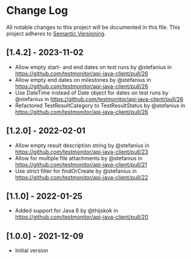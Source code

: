   # Change Log
All notable changes to this project will be documented in this file.
This project adheres to [Semantic Versioning](http://semver.org/).

## [1.4.2] - 2023-11-02
* Allow empty start- and end dates on test runs by @stefanius in https://github.com/testmonitor/api-java-client/pull/26
* Allow empty end dates on milestones by @stefanius in https://github.com/testmonitor/api-java-client/pull/26
* Use DateTime instead of Date object for dates on test runs by @stefanius in https://github.com/testmonitor/api-java-client/pull/26
* Refactored TestResultCategory to TestResultStatus by @stefanius in https://github.com/testmonitor/api-java-client/pull/26

## [1.2.0] - 2022-02-01

* Allow empty result description string by @stefanius in https://github.com/testmonitor/api-java-client/pull/23
* Allow for multiple file attachments by @stefanius in https://github.com/testmonitor/api-java-client/pull/21
* Use strict filter for findOrCreate by @stefanius in https://github.com/testmonitor/api-java-client/pull/22

## [1.1.0] - 2022-01-25

* Added support for Java 8 by @thijskok in https://github.com/testmonitor/api-java-client/pull/20

## [1.0.0] - 2021-12-09

* Initial version
